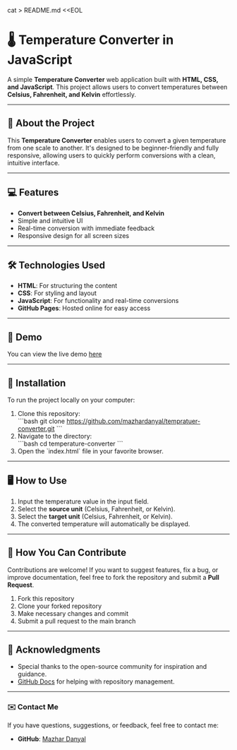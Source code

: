 cat > README.md <<EOL
# 🌡️ Temperature Converter in JavaScript  

A simple **Temperature Converter** web application built with **HTML, CSS, and JavaScript**. This project allows users to convert temperatures between **Celsius, Fahrenheit, and Kelvin** effortlessly.

---

## 📖 About the Project  

This **Temperature Converter** enables users to convert a given temperature from one scale to another. It's designed to be beginner-friendly and fully responsive, allowing users to quickly perform conversions with a clean, intuitive interface.

---

## 💻 Features  

- **Convert between Celsius, Fahrenheit, and Kelvin**  
- Simple and intuitive UI  
- Real-time conversion with immediate feedback  
- Responsive design for all screen sizes  

---

## 🛠️ Technologies Used  

- **HTML**: For structuring the content  
- **CSS**: For styling and layout  
- **JavaScript**: For functionality and real-time conversions  
- **GitHub Pages**: Hosted online for easy access  

---

## 🚀 Demo  

You can view the live demo [here](https://your-link.github.io)

---

## 📂 Installation  

To run the project locally on your computer:

1. Clone this repository:  
   \`\`\`bash
   git clone https://github.com/mazhardanyal/tempratuer-converter.git
   \`\`\`
2. Navigate to the directory:  
   \`\`\`bash
   cd temperature-converter
   \`\`\`
3. Open the \`index.html\` file in your favorite browser.  

---

## 🖥️ How to Use  

1. Input the temperature value in the input field.  
2. Select the **source unit** (Celsius, Fahrenheit, or Kelvin).  
3. Select the **target unit** (Celsius, Fahrenheit, or Kelvin).  
4. The converted temperature will automatically be displayed.  

---

## 💬 How You Can Contribute  

Contributions are welcome! If you want to suggest features, fix a bug, or improve documentation, feel free to fork the repository and submit a **Pull Request**.

1. Fork this repository  
2. Clone your forked repository  
3. Make necessary changes and commit  
4. Submit a pull request to the main branch  

---

## 🤝 Acknowledgments  

- Special thanks to the open-source community for inspiration and guidance.  
- [GitHub Docs](https://docs.github.com/) for helping with repository management.  

---

### ✉️ Contact Me  
If you have questions, suggestions, or feedback, feel free to contact me:  
- **GitHub**: [Mazhar Danyal](https://github.com/mazhardanyal) 
